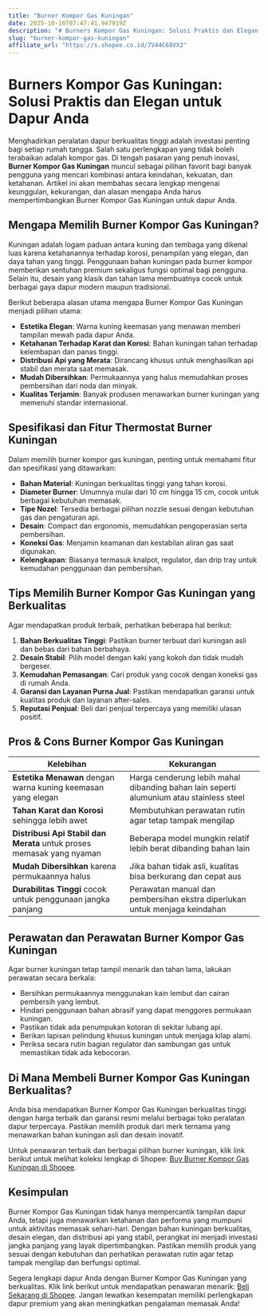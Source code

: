 ```yaml
---
title: "Burner Kompor Gas Kuningan"
date: 2025-10-16T07:47:41.947919Z
description: "# Burners Kompor Gas Kuningan: Solusi Praktis dan Elegan untuk Dapur Anda..."
slug: "burner-kompor-gas-kuningan"
affiliate_url: "https://s.shopee.co.id/7V44C68VX2"
---
```

# Burners Kompor Gas Kuningan: Solusi Praktis dan Elegan untuk Dapur Anda

Menghadirkan peralatan dapur berkualitas tinggi adalah investasi penting bagi setiap rumah tangga. Salah satu perlengkapan yang tidak boleh terabaikan adalah kompor gas. Di tengah pasaran yang penuh inovasi, **Burner Kompor Gas Kuningan** muncul sebagai pilihan favorit bagi banyak pengguna yang mencari kombinasi antara keindahan, kekuatan, dan ketahanan. Artikel ini akan membahas secara lengkap mengenai keunggulan, kekurangan, dan alasan mengapa Anda harus mempertimbangkan Burner Kompor Gas Kuningan untuk dapur Anda.

## Mengapa Memilih Burner Kompor Gas Kuningan?

Kuningan adalah logam paduan antara kuning dan tembaga yang dikenal luas karena ketahanannya terhadap korosi, penampilan yang elegan, dan daya tahan yang tinggi. Penggunaan bahan kuningan pada burner kompor memberikan sentuhan premium sekaligus fungsi optimal bagi pengguna. Selain itu, desain yang klasik dan tahan lama membuatnya cocok untuk berbagai gaya dapur modern maupun tradisional.

Berikut beberapa alasan utama mengapa Burner Kompor Gas Kuningan menjadi pilihan utama:

- **Estetika Elegan**: Warna kuning keemasan yang menawan memberi tampilan mewah pada dapur Anda.
- **Ketahanan Terhadap Karat dan Korosi**: Bahan kuningan tahan terhadap kelembapan dan panas tinggi.
- **Distribusi Api yang Merata**: Dirancang khusus untuk menghasilkan api stabil dan merata saat memasak.
- **Mudah Dibersihkan**: Permukaannya yang halus memudahkan proses pembersihan dari noda dan minyak.
- **Kualitas Terjamin**: Banyak produsen menawarkan burner kuningan yang memenuhi standar internasional.

## Spesifikasi dan Fitur Thermostat Burner Kuningan

Dalam memilih burner kompor gas kuningan, penting untuk memahami fitur dan spesifikasi yang ditawarkan:

- **Bahan Material**: Kuningan berkualitas tinggi yang tahan korosi.
- **Diameter Burner**: Umumnya mulai dari 10 cm hingga 15 cm, cocok untuk berbagai kebutuhan memasak.
- **Tipe Nozel**: Tersedia berbagai pilihan nozzle sesuai dengan kebutuhan gas dan pengaturan api.
- **Desain**: Compact dan ergonomis, memudahkan pengoperasian serta pembersihan.
- **Koneksi Gas**: Menjamin keamanan dan kestabilan aliran gas saat digunakan.
- **Kelengkapan**: Biasanya termasuk knalpot, regulator, dan drip tray untuk kemudahan penggunaan dan pembersihan.

## Tips Memilih Burner Kompor Gas Kuningan yang Berkualitas

Agar mendapatkan produk terbaik, perhatikan beberapa hal berikut:

1. **Bahan Berkualitas Tinggi**: Pastikan burner terbuat dari kuningan asli dan bebas dari bahan berbahaya.
2. **Desain Stabil**: Pilih model dengan kaki yang kokoh dan tidak mudah bergeser.
3. **Kemudahan Pemasangan**: Cari produk yang cocok dengan koneksi gas di rumah Anda.
4. **Garansi dan Layanan Purna Jual**: Pastikan mendapatkan garansi untuk kualitas produk dan layanan after-sales.
5. **Reputasi Penjual**: Beli dari penjual terpercaya yang memiliki ulasan positif.

## Pros & Cons Burner Kompor Gas Kuningan

| Kelebihan | Kekurangan |
| --- | --- |
| **Estetika Menawan** dengan warna kuning keemasan yang elegan | Harga cenderung lebih mahal dibanding bahan lain seperti alumunium atau stainless steel |
| **Tahan Karat dan Korosi** sehingga lebih awet | Membutuhkan perawatan rutin agar tetap tampak mengilap |
| **Distribusi Api Stabil dan Merata** untuk proses memasak yang nyaman | Beberapa model mungkin relatif lebih berat dibanding bahan lain |
| **Mudah Dibersihkan** karena permukaannya halus | Jika bahan tidak asli, kualitas bisa berkurang dan cepat aus |
| **Durabilitas Tinggi** cocok untuk penggunaan jangka panjang | Perawatan manual dan pembersihan ekstra diperlukan untuk menjaga keindahan |

## Perawatan dan Perawatan Burner Kompor Gas Kuningan

Agar burner kuningan tetap tampil menarik dan tahan lama, lakukan perawatan secara berkala:

- Bersihkan permukaannya menggunakan kain lembut dan cairan pembersih yang lembut.
- Hindari penggunaan bahan abrasif yang dapat menggores permukaan kuningan.
- Pastikan tidak ada penumpukan kotoran di sekitar lubang api.
- Berikan lapisan pelindung khusus kuningan untuk menjaga kilap alami.
- Periksa secara rutin bagian regulator dan sambungan gas untuk memastikan tidak ada kebocoran.

## Di Mana Membeli Burner Kompor Gas Kuningan Berkualitas?

Anda bisa mendapatkan Burner Kompor Gas Kuningan berkualitas tinggi dengan harga terbaik dan garansi resmi melalui berbagai toko peralatan dapur terpercaya. Pastikan memilih produk dari merk ternama yang menawarkan bahan kuningan asli dan desain inovatif.

Untuk penawaran terbaik dan berbagai pilihan burner kuningan, klik link berikut untuk melihat koleksi lengkap di Shopee: [Buy Burner Kompor Gas Kuningan di Shopee](https://s.shopee.co.id/7V44C68VX2).

## Kesimpulan

Burner Kompor Gas Kuningan tidak hanya mempercantik tampilan dapur Anda, tetapi juga menawarkan ketahanan dan performa yang mumpuni untuk aktivitas memasak sehari-hari. Dengan bahan kuningan berkualitas, desain elegan, dan distribusi api yang stabil, perangkat ini menjadi investasi jangka panjang yang layak dipertimbangkan. Pastikan memilih produk yang sesuai dengan kebutuhan dan perhatikan perawatan rutin agar tetap tampak mengilap dan berfungsi optimal.

Segera lengkapi dapur Anda dengan Burner Kompor Gas Kuningan yang berkualitas. Klik link berikut untuk mendapatkan penawaran menarik: [Beli Sekarang di Shopee](https://s.shopee.co.id/7V44C68VX2). Jangan lewatkan kesempatan memiliki perlengkapan dapur premium yang akan meningkatkan pengalaman memasak Anda!